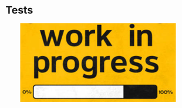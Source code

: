 # Tests

<figure><img src="../.gitbook/assets/image (24).png" alt=""><figcaption></figcaption></figure>
